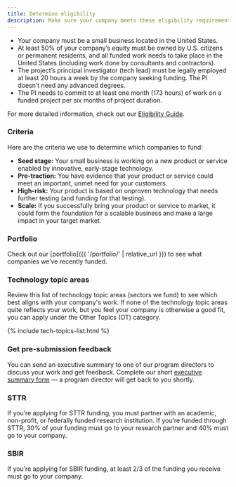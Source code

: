 ```yaml
---
title: Determine eligibility
description: Make sure your company meets these eligibility requirements
---
```


- Your company must be a small business located in the United States.
- At least 50% of your company’s equity must be owned by U.S. citizens or permanent residents, and all funded work needs to take place in the United States (including work done by consultants and contractors).
- The project’s principal investigator (tech lead) must be legally employed at least 20 hours a week by the company seeking funding. The PI doesn’t need any advanced degrees.
- The PI needs to commit to at least one month (173 hours) of work on a funded project per six months of project duration.

For more detailed information, check out our [Eligibility Guide](https://www.sbir.gov/faqs/eligibility-requirements).

### Criteria

Here are the criteria we use to determine which companies to fund:

- **Seed stage:** Your small business is working on a new product or service enabled by innovative, early-stage technology.
- **Pre-traction:** You have evidence that your product or service could meet an important, unmet need for your customers.
- **High-risk:** Your product is based on unproven technology that needs further testing (and funding for that testing).
- **Scale:** If you successfully bring your product or service to market, it could form the foundation for a scalable business and make a large impact in your target market.

### Portfolio

Check out our [portfolio]({{ '/portfolio/' | relative_url }}) to see what companies we’ve recently funded.

### Technology topic areas

Review this list of technology topic areas (sectors we fund) to see which best aligns with your company's work. If none of the technology topic areas quite reflects your work, but you feel your company is otherwise a good fit, you can apply under the Other Topics (OT) category. 

{% include tech-topics-list.html %}


### Get pre-submission feedback

You can send an executive summary to one of our program directors to discuss your work and get feedback. Complete our short [executive summary form](https://goo.gl/forms/49AdC0Nqj8tPegV13) — a program director will get back to you shortly.

### STTR

If you’re applying for STTR funding, you must partner with an academic, non-profit, or federally funded research institution. If you’re funded through STTR, 30% of your funding must go to your research partner and 40% must go to your company.

### SBIR

If you’re applying for SBIR funding, at least 2/3 of the funding you receive must go to your company.
